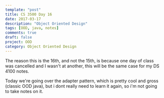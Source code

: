 ```yaml
---
template: "post"
title: CS 3500 Day 16
date: 2017-03-17
description: "Object Oriented Design"
tags: [OOD, java, notes]
comments: true
draft: false
project: OOD
category: Object Oriented Design
---
```


The reason this is the 16th, and not the 15th, is because one day of class was cancelled and I wasn't at another, this will be the same case for my DS 4100 notes. 

Today we're going over the adapter pattern, which is pretty cool and gross (classic OOD java), but i dont really need to learn it again, so i'm not going to take notes on it.